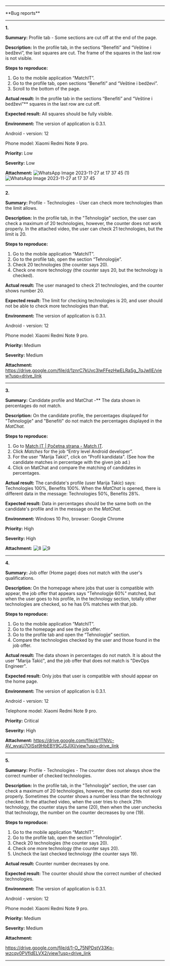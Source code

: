 <hr>﻿**Bug reports**<hr>

**1.**

**Summary:** Profile tab - Some sections are cut off at the end of the page.

**Description:** In the profile tab, in the sections “Benefiti” and “Veštine i bedževi”, the last squares are cut. The frame of the squares in the last row is not visible.

**Steps to reproduce:**

1. Go to the mobile application “MatchIT”.
1. Go to the profile tab, open sections “Benefiti” and “Veštine i bedževi”.
1. Scroll to the bottom of the page.

**Actual result:** In the profile tab in the sections “Benefiti” and “Veštine i bedževi”** squares in the last row are cut off.

**Expected result:** All squares should be fully visible.

**Environment:** The version of application is 0.3.1. 

Android - version: 12 

Phone model: Xiaomi Redmi Note 9 pro.

**Priority:** Low

**Severity:** Low

**Attachment:** 
![WhatsApp Image 2023-11-27 at 17 37 45 (1)](https://github.com/MarijaTakic/QA-portfolio-/assets/149474370/2a45a97d-c5ec-4f10-afb7-866453af0560)
![WhatsApp Image 2023-11-27 at 17 37 45](https://github.com/MarijaTakic/QA-portfolio-/assets/149474370/41e6969e-dd8c-4716-b0da-f2ccaafe11ea)

<hr>





**2.**

**Summary:** Profile - Technologies - User can check more technologies than the limit allows.

**Description:** In the profile tab, in the "Tehnologije" section, the user can check a maximum of 20 technologies, however, the counter does not work properly. In the attached video, the user can check 21 technologies, but the limit is 20.

**Steps to reproduce:**

1. Go to the mobile application “MatchIT”.
1. Go to the profile tab, open the section “Tehnologije”.
1. Check 20 technologies (the counter says 20).
1. Check one more technology (the counter says 20, but the technology is checked).

**Actual result:** The user managed to check 21 technologies, and the counter shows number 20.

**Expected result:** The limit for checking technologies is 20, and user should not be able to check more technologies than that.

**Environment:** The version of application is 0.3.1. 

Android - version: 12 

Phone model: Xiaomi Redmi Note 9 pro.

**Priority:** Medium

**Severity:** Medium

**Attachment:** 
<https://drive.google.com/file/d/1znrC7kUvc3lwFFezHwELRaSg_7qJwlIE/view?usp=drive_link> 
<hr>



















**3.**

**Summary:** Candidate profile and MatChat  -**  The data shown in percentages do not match.

**Description:** On the candidate profile, the percentages displayed for "Tehnologije" and "Benefiti" do not match the percentages displayed in the *MatChat.*

**Steps to reproduce:**

1. Go to [Match IT | Početna strana - Match IT](https://company.matchit.rs/job-offers).
1. Click *Matches* for the job “Entry level Android developer”.
1. For the user "Marija Takić", click on "Profil kandidata". (See how the candidate matches in percentage with the given job ad.)
1. Click on MatChat and compare the matching of candidates in percentages.

**Actual result:** The candidate's profile (user Marija Takic) says: Technologies 100%, Benefits 100%. When the *MatChat* is opened, there is different data in the message: Technologies 50%, Benefits 28%.

**Expected result:** Data in percentages should be the same both on the candidate's profile and in the message on the *MatChat*.

**Environment:** Windows 10 Pro, browser: Google Chrome

**Priority:** High

**Severity:** High

**Attachment:**
![8](https://github.com/MarijaTakic/QA-portfolio-/assets/149474370/3b2759dc-fa90-46ef-96bd-d57f1c881939)
![9](https://github.com/MarijaTakic/QA-portfolio-/assets/149474370/10ce53c4-0045-42b7-bc9a-4a1b6d30b2d2)

<hr>

**4.**

**Summary:** Job offer (Home page) does not match with the user's qualifications.

**Description:** On the homepage where jobs that user is compatible with appear, the job offer that appears says "Tehnologije 60%" matched, but when the user goes to his profile, in the technology section, totally other technologies are checked, so he has 0% matches with that job.

**Steps to reproduce:**

1. Go to the mobile application “MatchIT”.
1. Go to the homepage and see the job offer.
1. Go to the profile tab and open the “Tehnologije” section.
1. Compare the technologies checked by the user and those found in the job offer.

**Actual result:**  The data shown in percentages do not match. It is about the user "Marija Takić", and the job offer that does not match is "DevOps Engineer".

**Expected result:** Only jobs that user is compatible with should appear on the home page.

**Environment:** The version of application is 0.3.1. 

Android - version: 12 

Telephone model: Xiaomi Redmi Note 9 pro.

**Priority:** Critical

**Severity:** High

**Attachment:** 
<https://drive.google.com/file/d/1TNVc-AV_wvaU7OlSst9HbEBY9CJSJIXI/view?usp=drive_link> 
<hr>



















**5.**

**Summary:**  Profile - Technologies - The counter does not always show the correct number of checked technologies.

**Description:** In the profile tab, in the "Tehnologije" section, the user can check a maximum of 20 technologies, however, the counter does not work properly. Sometimes the counter shows a number less than the technology checked. In the attached video, when the user tries to check 21th technology, the counter stays the same (20), then when the user unchecks that technology, the number on the counter decreases by one (19).

**Steps to reproduce:**

1. Go to the mobile application “MatchIT”.
1. Go to the profile tab, open the section “Tehnologije”.
1. Check 20 technologies (the counter says 20).
1. Check one more technology (the counter says 20).
1. Uncheck the last checked technology (the counter says 19). 

**Actual result:** Counter number decreases by one.

**Expected result:** The counter should show the correct number of checked technologies.

**Environment:** The version of application is 0.3.1. 

Android - version: 12 

Phone model: Xiaomi Redmi Note 9 pro.

**Priority:** Medium

**Severity:** Medium

**Attachment:** 

<https://drive.google.com/file/d/1-O_75NPDstV33Kp-wzcqv0PVfIdELVX2/view?usp=drive_link> 
<hr>
